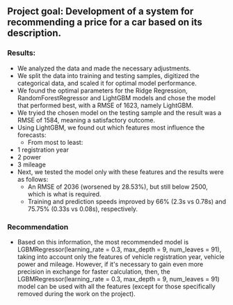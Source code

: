 ## Project goal: Development of a system for recommending a price for a car based on its description.

### Results:

- We analyzed the data and made the necessary adjustments.
- We split the data into training and testing samples, digitized the categorical data, and scaled it for optimal model performance.
- We found the optimal parameters for the Ridge Regression, RandomForestRegressor and LightGBM models and chose the model that performed best, with a RMSE of 1623, namely LightGBM.
- We tryied the chosen model on the testing sample and the result was a RMSE of 1584, meaning a satisfactory outcome.
- Using LightGBM, we found out which features most influence the forecasts:
  - From most to least:
 - 1 registration year
 - 2 power
- 3 mileage
- Next, we tested the model only with these features and the results were as follows:
    - An RMSE of 2036 (worsened by 28.53%), but still below 2500, which is what is required.
    - Training and prediction speeds improved by 66% (2.3s vs 0.78s) and 75.75% (0.33s vs 0.08s), respectively.
### Recommendation
- Based on this information, the most recommended model is LGBMRegressor(learning_rate = 0.3, max_depth = 9, num_leaves = 91), taking into account only the features of vehicle registration year, vehicle power and mileage. However, if it's necessary to gain even more precision in exchange for faster calculation, then, the LGBMRegressor(learning_rate = 0.3, max_depth = 9, num_leaves = 91) model can be used with all the features (except for those specifically removed during the work on the project).
